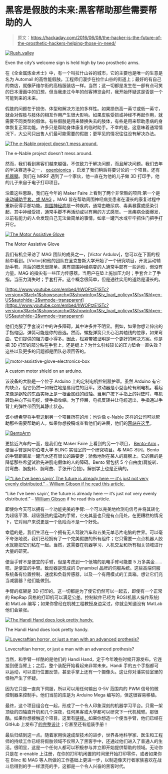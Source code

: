 # 黑客是假肢的未来:黑客帮助那些需要帮助的人

> 原文：<https://hackaday.com/2016/06/08/the-hacker-is-the-future-of-the-prosthetic-hackers-helping-those-in-need/>

[![Rush_valley](img/2361647f7881cb5d9c2ddafab63f211f.png)](https://hackaday.com/wp-content/uploads/2016/06/rush_valley.png)

Even the city’s welcome sign is held high by two prosthetic arms.

在《全金属炼金术士》中，有一个叫拉什山谷的城市，它的主要也是唯一的生意是名为 Automail 的高性能假肢。工程师们漫步在拉什山谷的街道上；最好的有自己的商店，就像萨维尔街的高档服装店一样。当然；这一切都是发生在一部有点可笑的日本漫画中的幻想，但当我走过今年的创客博览会时，我开始怀疑这是否是一个可能到来的未来。

假肢的问题在于损伤、体型和解决方法的多样性。如果损伤高一英寸或低一英寸，就会对假肢与肢体的相互作用产生很大影响。如果皮肤受损或神经不再起作用，就需要不同类型的假体。有些假肢是用来替换失去的肢体，有些是用来帮助患病的身体恢复正常功能。许多只是帮助身体康复的临时助手。不幸的是，这意味着通常情况下，大公司只出售人们最可能需要的假肢；更罕见的情况往往没有解决办法。

[![The e-Nable project doesn't mess around. ](img/c95ab868b07ce90882ca008ebe7e2401.png)](https://hackaday.com/wp-content/uploads/2016/06/6nini.png)

The e-Nable project doesn’t mess around.

然而，我们看到黑客们越来越强，不仅致力于解决问题，而且解决问题。我们去年的半决赛选手之一， [openbionics](http://hackaday.com/2015/09/20/hackaday-prize-semifinalist-openbionics-affordable-prosthetic-hands/) ，启发了我们稍后将要讨论的一个项目。还有[机器腿](http://hackaday.com/2016/05/25/hackaday-prize-entry-robotic-prosthetic-leg-is-open-source-and-3d-printable/)。我们在 MRRF 遇到了一个家伙，他一直在为他的儿子做 3D 打印手，他的儿子来自于电子打印项目。

沿着这些思路，我们在今年的 Maker Faire 上看到了两个非常酷的项目:第一个是[电动辅助手套，或 MAG](http://motorassistiveglove.github.io/) 。MAG 旨在帮助周围神经病变患者在漫长的康复过程中重新获得手部功能。[周围神经病](https://en.wikipedia.org/wiki/Peripheral_neuropathy)是一种疾病，通常由糖尿病、毒素暴露或感染引起，其中神经受损，通常手脚不再活动或以有用的方式感觉。一旦疾病全面爆发，以前有能力的人会发现自己无法做简单的事情，如拿一罐汽水或牢牢抓住门把手打开它。

[![The Motor Assistive Glove](img/38d352c923042abc633f0e200c1e62e0.png)](https://hackaday.com/wp-content/uploads/2016/06/themag.jpg)

The Motor Assistive Glove

我们有机会采访了 MAG 团队的成员之一，[Victor Ardulov]，您可以在下面的视频中看到。[Victor]和他的团队在圣克鲁斯大学开始了一个研究项目，开发运动辅助手套。背后的概念很简单。患有周围神经病变的人通常手部有一些运动，但没有力量。MAG 的指尖有一些压力传感器。当用户在垫上施加压力时；手套合上了手指。当压力消失时；手套打开。这个概念很简单，但是通往实用的道路是漫长的。

 [https://www.youtube.com/embed/hWOFtzE1STc?version=3&rel=1&showsearch=0&showinfo=1&iv_load_policy=1&fs=1&hl=en-US&autohide=2&wmode=transparent](https://www.youtube.com/embed/hWOFtzE1STc?version=3&rel=1&showsearch=0&showinfo=1&iv_load_policy=1&fs=1&hl=en-US&autohide=2&wmode=transparent)



他们克服了手套设计中的许多障碍，其中许多并不明显。例如，如果你想让伸出的手指缩回，弹簧可能是你的首选。然而，螺旋弹簧只关心沿其轴线的位移，如果弯曲，它们提供的阻力要小得多。因此，松紧带被证明是一个更好的解决方案。你是把 3D 打印的部分粘在手套上，还是缝上？为什么引线较长的压力垫会一直失效？这些以及更多的问题都是团队必须回答的。

![motor-assistive-glove-electronics-box](img/3a2dde8e4f9cefa49e26f84a090edb54.png)

A custom motor shield on an arduino.

该设备的大脑是一个位于 Arduino 上的定制电机控制器护罩。虽然 Arduino 有它的缺点，但它仍然一如既往地是易用性的冠军。致动器是小型齿轮有刷电机。看起来像是蜗轮的东西实际上是一根金属线的线轴。当用户按下手指上的衬垫时，电机转动并向下拉电缆，使手指收缩。为了伸展，电机反转并让电缆退出，手指通过手背上的弹性带回到其静止状态。

该小组希望将手套送到另一个项目所在的州；也许像 e-Nable 这样的公司可以帮助那些需要帮助的人。如果你想投稿或查看他们的进展，他们的[网站在这里](http://motorassistiveglove.github.io/)。

[![BentoArm](img/463e25cfc632e00b5777a794cf4615e0.png)
](https://hackaday.com/wp-content/uploads/2016/06/bentoarm.jpg)

更接近汽车的一面，是我们在 Maker Faire 上看到的另一个项目， [Bento-Arm](https://github.com/blincdev/Bento-Arm-Hardware) 。便当手臂是阿尔伯塔大学 BLINC 实验室的一个研究项目。与 MAG 不同，Bento 的手臂距离拿一罐汽水还有很长的路要走；骄傲地附在某人的肩膀上。它的目的是降低那些希望试验先进肌电假体的人的障碍。Bento 臂包括 5 个自由度(肩旋转、肘弯曲、腕旋转、腕弯曲、手张开/合拢)。解剖学上也是正确的。

[!["Like I've been sayin' The future is already here — it's just not very evenly distributed." - William Gibson if he read this article.](img/0a911546b6808aaf8ed02c9c0464fe23.png)](https://hackaday.com/wp-content/uploads/2016/06/william_ford_gibson.jpg)

“Like I’ve been sayin’, the future is already here — it’s just not very evenly distributed.” – [William Gibson](https://en.wikipedia.org/wiki/William_Gibson) if he read this article.

即使你今天可以拥有一个功能完美的手臂:一个可以完美地检测电信号并将其转化为超级平滑、超级强劲的运动的手臂，它充其量也只是有点用处，在更糟糕的情况下，它对用户来说更是一个危险而不是一个好处。

幸运的是，我们生活在一个拥有无人驾驶汽车和五美元单芯片电脑的世界。可以毫不夸张地说，我们已经拥有了一个完美假肢的所有组件；它只需要一点点机器人胶水就能把它们粘在一起。当然，这需要在机器学习、人机交互和所有相关领域进行大量的研究。

便当手臂不是便宜的手臂，但是考虑到一个低端的肌电手臂可能要 5 万多美金……嗯，是便宜的手臂。致动器是现成的 Dynamixel 品牌的伺服系统。这些高端伺服系统备有位置控制、速度和负载传感器，以及一个有用模式的工具箱。想让它们充当减震器？他们能做到。

手臂的框架是 3D 打印的。这一切都是为了使它仍然可以一起去，即使有一个正常的 RepRap 风格的打印机可以满足公差。控制软件已经为 ROS(机器人操作系统)和 MatLab 编写；如果你曾经在机械工程教授身边呆过，你就会知道没有 MatLab 他们会紧张。

[![The Handi Hand does look pretty handy. ](img/b3df3653b456d7bf17b3a79ad3926ed6.png)](https://hackaday.com/wp-content/uploads/2016/06/handy.jpg)

The Handi Hand does look pretty handy.

[![Lovecraftian horror, or just a man with an advanced prothesis?](img/61a4982f4e2a53fffef33c47fd692717.png)](https://hackaday.com/wp-content/uploads/2016/06/pans-labyrinth.jpg)

Lovecraftian horror, or just a man with an advanced prothesis?

当然，和手臂一样酷的是他们的 Handi Hand，定于今年晚些时候开源发布。它连接到便当臂上；之后，整个装配开始看起来非常未来。Handi 手的五个手指都可以运动，可以进行位置反馈，甚至手掌上还有一个摄像头。这让你对潘实验室里的怪物产生了怀疑。

因为它只是一直向下伺服，所以可以用任何输出 0-5V 范围内的 PWM 信号的微控制器来控制手。他们当前的库是为 Arduino Mega 编写的，但这很容易移植。

最终，这个项目组合在一起，形成了一个令人印象深刻的机器学习平台。只需一架顶级的四轴直升机和几个深夜，任何黑客或大学都可以研究下一代机械臂。那很酷。如果你想接触这个项目，这里有[链接。](https://blincdev.ca/)如果你想造一个便当手臂，他们已经在 GitHub 上发布了[的完整设计](https://github.com/blincdev/Bento-Arm-Hardware)；它甚至还有组装手册！

最后归结到这一点。随着家用快速成型技术的进步，世界各地科学家、医生和工程师的持续工作已经将假肢领域不仅带入了黑客手中，还通过他们进入了普通人的生活。很明显，这是一个任何人都可以积极参与并立即开始提供帮助的领域。无论你只是在 e-enable 上注册，在你的打印机闲置的时间里开始打印零件，或者如果你在 Blinc 和 MAG 等人所做的工作基础上更进一步，以制造像天行者家族喜欢在战斗后得到的手一样漂亮的手，这都是一个令人兴奋的黑客时代。